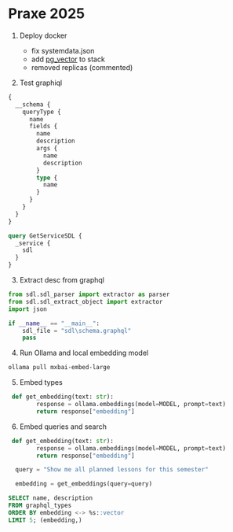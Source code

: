 # Praxe 2025

1. Deploy docker

   - fix systemdata.json
   - add [pg_vector](https://github.com/pgvector/pgvector) to stack
   - removed replicas (commented)

2. Test graphiql

```graphql
{
  __schema {
    queryType {
      name
      fields {
        name
        description
        args {
          name
          description
        }
        type {
          name
        }
      }
    }
  }
}
```

```graphql
query GetServiceSDL {
  _service {
    sdl
  }
}
```

3. Extract desc from graphql

```python
from sdl.sdl_parser import extractor as parser
from sdl.sdl_extract_object import extractor
import json

if __name__ == "__main__":
    sdl_file = "sdl\schema.graphql"
    pass
```

4. Run Ollama and local embedding model

```bash
ollama pull mxbai-embed-large
```

5. Embed types

```python
 def get_embedding(text: str):
        response = ollama.embeddings(model=MODEL, prompt=text)
        return response["embedding"]
```

6. Embed queries and search

```python
 def get_embedding(text: str):
        response = ollama.embeddings(model=MODEL, prompt=text)
        return response["embedding"]

  query = "Show me all planned lessons for this semester"

  embedding = get_embeddings(query=query)
```

```sql
SELECT name, description
FROM graphql_types
ORDER BY embedding <-> %s::vector
LIMIT 5; (embedding,)
```
